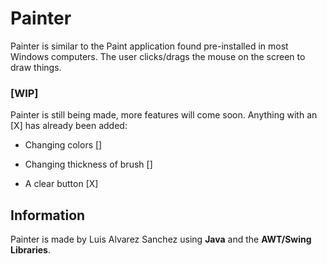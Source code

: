 # Painter
Painter is similar to the Paint application found pre-installed in most Windows computers. The user clicks/drags the mouse on the screen to draw things.

### [WIP]
Painter is still being made, more features will come soon. Anything with an [X] has already been added:

- Changing colors   []

- Changing thickness of brush   []

- A clear button    [X]


## Information
Painter is made by Luis Alvarez Sanchez using **Java** and the **AWT/Swing Libraries**. 
